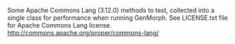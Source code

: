 Some Apache Commons Lang (3.12.0) methods to test, collected into a single class for performance when running GenMorph.
See LICENSE.txt file for Apache Commons Lang license.
http://commons.apache.org/proper/commons-lang/
